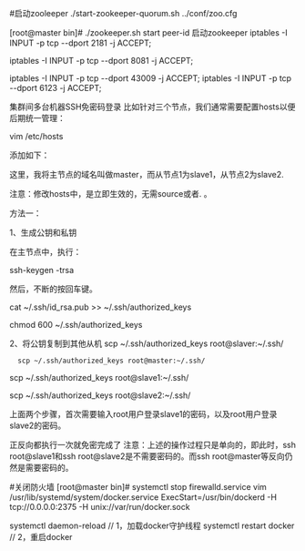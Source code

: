  #启动zooleeper
  ./start-zookeeper-quorum.sh ../conf/zoo.cfg 
  
  
  [root@master bin]# ./zookeeper.sh start peer-id
  启动zookeeper
  iptables -I INPUT -p tcp --dport 2181 -j ACCEPT;
  
  iptables -I INPUT -p tcp --dport 8081 -j ACCEPT;

  iptables -I INPUT -p tcp --dport 43009 -j ACCEPT;
  iptables -I INPUT -p tcp --dport 6123 -j ACCEPT;
  
  
  
  集群间多台机器SSH免密码登录
  比如针对三个节点，我们通常需要配置hosts以便后期统一管理：
  
  vim /etc/hosts
  
  添加如下：
  
  这里，我将主节点的域名叫做master，而从节点1为slave1，从节点2为slave2.
  
  注意：修改hosts中，是立即生效的，无需source或者. 。
  
  方法一：
  
  1、生成公钥和私钥
  
  在主节点中，执行：
  
  ssh-keygen -trsa
  
  然后，不断的按回车键。
  
  cat ~/.ssh/id_rsa.pub >> ~/.ssh/authorized_keys
  
  chmod 600 ~/.ssh/authorized_keys
  
  2、将公钥复制到其他从机
    scp ~/.ssh/authorized_keys root@slaver:~/.ssh/

      scp ~/.ssh/authorized_keys root@master:~/.ssh/

  
  scp ~/.ssh/authorized_keys root@slave1:~/.ssh/
  
  scp ~/.ssh/authorized_keys root@slave2:~/.ssh/
  
  上面两个步骤，首次需要输入root用户登录slave1的密码，以及root用户登录slave2的密码。
  
  正反向都执行一次就免密完成了
  注意：上述的操作过程只是单向的，即此时，ssh root@slave1和ssh root@slave2是不需要密码的。而ssh root@master等反向仍然是需要密码的。

#关闭防火墙
[root@master bin]#  systemctl stop firewalld.service
vim /usr/lib/systemd/system/docker.service
ExecStart=/usr/bin/dockerd -H tcp://0.0.0.0:2375 -H unix://var/run/docker.sock 

systemctl daemon-reload // 1，加载docker守护线程
systemctl restart docker // 2，重启docker









